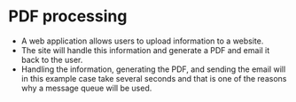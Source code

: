# PDF processing

- A web application allows users to upload information to a website. 
- The site will handle this information and generate a PDF and email it back to the user. 
- Handling the information, generating the PDF, and sending the email will in this example case take several seconds and that is one of the reasons why a message queue will be used.